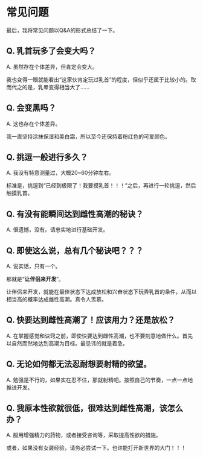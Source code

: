 # 常见问题 [​](#常见问题)

最后，我将常见问题以Q&A的形式总结了一下。

## Q. 乳首玩多了会变大吗？ [​](#q-乳首玩多了会变大吗)

A. 虽然存在个体差异，但肯定会变大。

我也变得一眼就能看出“这家伙肯定玩过乳首”的程度，但似乎还属于比较小的。取而代之的是，乳晕变得相当大了……

## Q. 会变黑吗？ [​](#q-会变黑吗)

A. 这也存在个体差异。

我一直坚持涂抹保湿和美白霜，所以至今还保持着粉红色的可爱颜色。

## Q. 挑逗一般进行多久？ [​](#q-挑逗一般进行多久)

A. 我没有特意测量过，大概20~60分钟左右。

标准是，挑逗到“已经到极限了！我要摸乳首！！！”之后，再进行一轮挑逗，然后触摸乳首。

## Q. 有没有能瞬间达到雌性高潮的秘诀？ [​](#q-有没有能瞬间达到雌性高潮的秘诀)

A. 很遗憾，没有。请忠实地进行基础开发。

## Q. 即使这么说，总有几个秘诀吧？？？ [​](#q-即使这么说-总有几个秘诀吧)

A. 说实话，只有一个。

那就是“**让伴侣来开发**”。

让伴侣来开发，就能在最佳状态下达成放松和兴奋状态下玩弄乳首的条件，从而以相当高的概率达成雌性高潮。真令人羡慕。

## Q. 快要达到雌性高潮了！应该用力？还是放松？ [​](#q-快要达到雌性高潮了-应该用力-还是放松)

A. 在掌握感觉和诀窍之前，即使快要达到雌性高潮，也不要刻意地做什么。首先以自然而然地达到高潮为目标。最忌讳的就是着急。

## Q. 无论如何都无法忍耐想要射精的欲望。 [​](#q-无论如何都无法忍耐想要射精的欲望。)

A. 勉强是不行的，如果实在忍不住，那就射精吧。按照自己的节奏，一点一点地推进开发。

## Q. 我原本性欲就很低，很难达到雌性高潮，该怎么办？ [​](#q-我原本性欲就很低-很难达到雌性高潮-该怎么办)

A. 服用增强精力的药物，或者接受咨询等，采取提高性欲的措施。

或者，如果没有女装经验，请务必尝试一下。也许能打开新世界的大门！！！